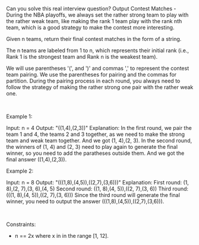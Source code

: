 Can you solve this real interview question? Output Contest Matches - During the NBA playoffs, we always set the rather strong team to play with the rather weak team, like making the rank 1 team play with the rank nth team, which is a good strategy to make the contest more interesting.

Given n teams, return their final contest matches in the form of a string.

The n teams are labeled from 1 to n, which represents their initial rank (i.e., Rank 1 is the strongest team and Rank n is the weakest team).

We will use parentheses '(', and ')' and commas ',' to represent the contest team pairing. We use the parentheses for pairing and the commas for partition. During the pairing process in each round, you always need to follow the strategy of making the rather strong one pair with the rather weak one.

 

Example 1:


Input: n = 4
Output: "((1,4),(2,3))"
Explanation:
In the first round, we pair the team 1 and 4, the teams 2 and 3 together, as we need to make the strong team and weak team together.
And we got (1, 4),(2, 3).
In the second round, the winners of (1, 4) and (2, 3) need to play again to generate the final winner, so you need to add the paratheses outside them.
And we got the final answer ((1,4),(2,3)).


Example 2:


Input: n = 8
Output: "(((1,8),(4,5)),((2,7),(3,6)))"
Explanation:
First round: (1, 8),(2, 7),(3, 6),(4, 5)
Second round: ((1, 8),(4, 5)),((2, 7),(3, 6))
Third round: (((1, 8),(4, 5)),((2, 7),(3, 6)))
Since the third round will generate the final winner, you need to output the answer (((1,8),(4,5)),((2,7),(3,6))).


 

Constraints:

 * n == 2x where x in in the range [1, 12].